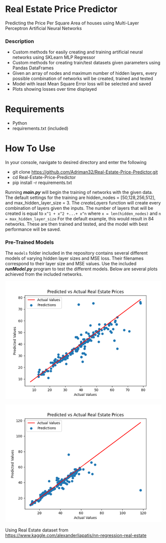 # Real Estate Price Predictor
Predicting the Price Per Square Area of houses using Multi-Layer Perceptron Artificial Neural Networks

### Description
- Custom methods for easily creating and training artificial neural networks using SKLearn MLP Regressor
- Custom methods for creating train/test datasets given parameters using Pandas DataFrames
- Given an array of nodes and maximum number of hidden layers, every possible combination of networks will be created, trained and tested
- Model with least Mean Square Error loss will be selected and saved
- Plots showing losses over time displayed

# Requirements
- Python
- requirements.txt (included)


# How To Use
In your console, navigate to desired directory and enter the following
- git clone https://github.com/Adriman32/Real-Estate-Price-Predictor.git
- cd Real-Estate-Price-Predictor
- pip install -r requirements.txt


Running ***main.py*** will begin the training of networks with the given data. The default settings for the training are hidden_nodes = [50,128,256,512], and max_hidden_layer_size = 3.
The *createLayers* function will create every combination of layers given the inputs. The number of layers that will be created is equal to `x^1 + x^2 +...+ x^n` where `x = len(hidden_nodes)` and `n = max_hidden_layer_size`
For the default example, this would result in 84 networks. These are then trained and tested, and the model with best performance will be saved.

### Pre-Trained Models
The `models` folder included in the repository contains several different models of varying hidden layer sizes and MSE loss. Their filenames correspond to their layer size and MSE values. Use the included ***runModel.py*** program to test the different models. Below are several plots achieved from the included networks.

![Figure 0](/plots/Figure_0.png)

![Figure 1](/plots/Figure_1.png)





Using Real Estate dataset from https://www.kaggle.com/alexanderliapatis/nn-regression-real-estate

